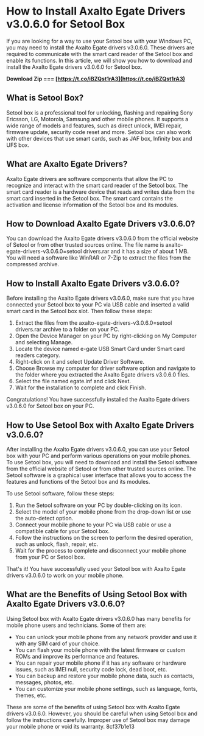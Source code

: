 # How to Install Axalto Egate Drivers v3.0.6.0 for Setool Box
 
If you are looking for a way to use your Setool box with your Windows PC, you may need to install the Axalto Egate drivers v3.0.6.0. These drivers are required to communicate with the smart card reader of the Setool box and enable its functions. In this article, we will show you how to download and install the Axalto Egate drivers v3.0.6.0 for Setool box.
 
**Download Zip === [https://t.co/iBZQst1rA3](https://t.co/iBZQst1rA3)**


 
## What is Setool Box?
 
Setool box is a professional tool for unlocking, flashing and repairing Sony Ericsson, LG, Motorola, Samsung and other mobile phones. It supports a wide range of models and features, such as direct unlock, IMEI repair, firmware update, security code reset and more. Setool box can also work with other devices that use smart cards, such as JAF box, Infinity box and UFS box.
 
## What are Axalto Egate Drivers?
 
Axalto Egate drivers are software components that allow the PC to recognize and interact with the smart card reader of the Setool box. The smart card reader is a hardware device that reads and writes data from the smart card inserted in the Setool box. The smart card contains the activation and license information of the Setool box and its modules.
 
## How to Download Axalto Egate Drivers v3.0.6.0?
 
You can download the Axalto Egate drivers v3.0.6.0 from the official website of Setool or from other trusted sources online. The file name is axalto-egate-drivers-v3.0.6.0=setool drivers.rar and it has a size of about 1 MB. You will need a software like WinRAR or 7-Zip to extract the files from the compressed archive.
 
## How to Install Axalto Egate Drivers v3.0.6.0?
 
Before installing the Axalto Egate drivers v3.0.6.0, make sure that you have connected your Setool box to your PC via USB cable and inserted a valid smart card in the Setool box slot. Then follow these steps:

1. Extract the files from the axalto-egate-drivers-v3.0.6.0=setool drivers.rar archive to a folder on your PC.
2. Open the Device Manager on your PC by right-clicking on My Computer and selecting Manage.
3. Locate the device named e-gate USB Smart Card under Smart card readers category.
4. Right-click on it and select Update Driver Software.
5. Choose Browse my computer for driver software option and navigate to the folder where you extracted the Axalto Egate drivers v3.0.6.0 files.
6. Select the file named egate.inf and click Next.
7. Wait for the installation to complete and click Finish.

Congratulations! You have successfully installed the Axalto Egate drivers v3.0.6.0 for Setool box on your PC.
  
## How to Use Setool Box with Axalto Egate Drivers v3.0.6.0?
 
After installing the Axalto Egate drivers v3.0.6.0, you can use your Setool box with your PC and perform various operations on your mobile phones. To use Setool box, you will need to download and install the Setool software from the official website of Setool or from other trusted sources online. The Setool software is a graphical user interface that allows you to access the features and functions of the Setool box and its modules.
 
To use Setool software, follow these steps:

1. Run the Setool software on your PC by double-clicking on its icon.
2. Select the model of your mobile phone from the drop-down list or use the auto-detect option.
3. Connect your mobile phone to your PC via USB cable or use a compatible cable for your Setool box.
4. Follow the instructions on the screen to perform the desired operation, such as unlock, flash, repair, etc.
5. Wait for the process to complete and disconnect your mobile phone from your PC or Setool box.

That's it! You have successfully used your Setool box with Axalto Egate drivers v3.0.6.0 to work on your mobile phone.
 
## What are the Benefits of Using Setool Box with Axalto Egate Drivers v3.0.6.0?
 
Using Setool box with Axalto Egate drivers v3.0.6.0 has many benefits for mobile phone users and technicians. Some of them are:

- You can unlock your mobile phone from any network provider and use it with any SIM card of your choice.
- You can flash your mobile phone with the latest firmware or custom ROMs and improve its performance and features.
- You can repair your mobile phone if it has any software or hardware issues, such as IMEI null, security code lock, dead boot, etc.
- You can backup and restore your mobile phone data, such as contacts, messages, photos, etc.
- You can customize your mobile phone settings, such as language, fonts, themes, etc.

These are some of the benefits of using Setool box with Axalto Egate drivers v3.0.6.0. However, you should be careful when using Setool box and follow the instructions carefully. Improper use of Setool box may damage your mobile phone or void its warranty.
 8cf37b1e13
 

